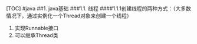 [TOC]
#java
##1. java基础
###1.1. 线程
####1.1.1创建线程的两种方式：（大多数情况下，通过实例化一个Thread对象来创建一个线程）
1. 实现Runnable接口
2. 可以继承Thread类